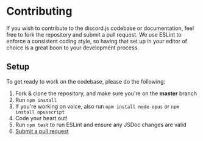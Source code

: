 # Contributing
If you wish to contribute to the discord.js codebase or documentation, feel free to fork the repository and submit a
pull request. We use ESLint to enforce a consistent coding style, so having that set up in your editor of choice
is a great boon to your development process.

## Setup
To get ready to work on the codebase, please do the following:

1. Fork & clone the repository, and make sure you're on the **master** branch
2. Run `npm install`
3. If you're working on voice, also run `npm install node-opus` or `npm install opusscript`
4. Code your heart out!
5. Run `npm test` to run ESLint and ensure any JSDoc changes are valid
6. [Submit a pull request](https://github.com/hydrabolt/discord.js/compare)
